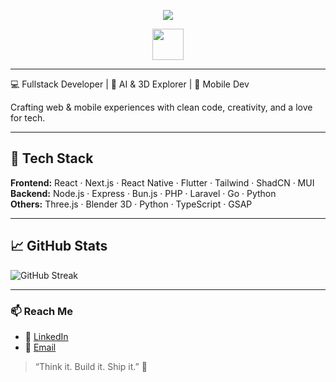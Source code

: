 <p align="center">
  <img src="https://capsule-render.vercel.app/api?text=Hi Everyone!🕹️&animation=fadeIn&type=waving&color=gradient&height=100"/>
</p>

<p align="center">
  <a href="https://www.instagram.com/thepiyushmalhotra/">
    <img height="50" src="https://user-images.githubusercontent.com/46517096/166974368-9798f39f-1f46-499c-b14e-81f0a3f83a06.png"/>
  </a>
</p>

---

💻 Fullstack Developer | 🤖 AI & 3D Explorer | 📱 Mobile Dev

Crafting web & mobile experiences with clean code, creativity, and a love for tech.

---

## 🧰 Tech Stack

**Frontend:** React · Next.js · React Native · Flutter · Tailwind · ShadCN · MUI  
**Backend:** Node.js · Express · Bun.js · PHP · Laravel · Go  · Python  
**Others:** Three.js · Blender 3D · Python · TypeScript · GSAP 

---

## 📈 GitHub Stats
![GitHub Streak](https://github-readme-streak-stats.herokuapp.com/?user=septiandr&theme=radical)

---

### 📫 Reach Me

- 💼 [LinkedIn](https://www.linkedin.com/in/septiandr/)
- 📧 [Email](mailto:sdwirisanggalih@gmail.com)

> “Think it. Build it. Ship it.” 🚀
